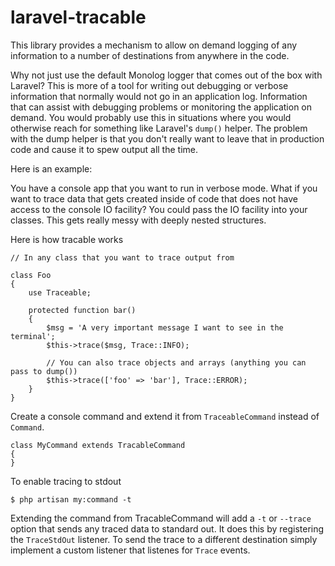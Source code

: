 # laravel-tracable

This library provides a mechanism to allow on demand logging of any information to a number of destinations from anywhere in the code.

Why not just use the default Monolog logger that comes out of the box with Laravel?
This is more of a tool for writing out debugging or verbose information that normally would not go in an application log. Information that can assist with debugging problems or monitoring the application on demand.
You would probably use this in situations where you would otherwise reach for something like Laravel's `dump()` helper.
The problem with the dump helper is that you don't really want to leave that in production code and cause it to spew output all the time.

Here is an example:

You have a console app that you want to run in verbose mode. What if you want to trace data that gets created inside of code that does not have access to the console IO facility? You could pass the IO facility into your classes. This gets really messy with deeply nested structures.

Here is how tracable works
```
// In any class that you want to trace output from

class Foo
{
    use Traceable;
    
    protected function bar()
    {
        $msg = 'A very important message I want to see in the terminal';
        $this->trace($msg, Trace::INFO);
        
        // You can also trace objects and arrays (anything you can pass to dump())
        $this->trace(['foo' => 'bar'], Trace::ERROR);
    }
}
```

Create a console command and extend it from `TraceableCommand` instead of `Command`.
```
class MyCommand extends TracableCommand
{
}
```

To enable tracing to stdout
```
$ php artisan my:command -t
```

Extending the command from TracableCommand will add a `-t` or `--trace` option that sends any traced data to standard out. It does this by registering the `TraceStdOut` listener.
To send the trace to a different destination simply implement a custom listener that listenes for `Trace` events.

